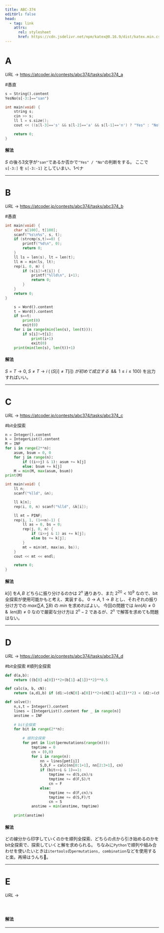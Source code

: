```yaml
---
title: ABC-374
editUrl: false
head:
  - tag: link
    attrs:
      rel: stylesheet
      href: https://cdn.jsdelivr.net/npm/katex@0.16.9/dist/katex.min.css
---
```


# A

$URL\:\to$ <https://atcoder.jp/contests/abc374/tasks/abc374_a>

\#愚直

```python
s = String().content
YesNo(s[-3:]=="san")
```

```cpp
int main(void) {
    string s;
    cin >> s;
    ll l = s.size();
    cout << ((s[l-3]=='s' && s[l-2]=='a' && s[l-1]=='n') ? "Yes" : "No") << endl;

    return 0;
}
```

#### 解法

$S$ の後ろ$3$文字が`"san"`であるか否かで`"Yes" / "No"`の判断をする。
ここで `s[-3:]` を `s[-3:-1]` としていまい、1ペナ

***

# B

$URL\:\to$ <https://atcoder.jp/contests/abc374/tasks/abc374_b>

\#愚直

```cpp
int main(void) {
    char s[100], t[100];
    scanf("%s\n%s", s, t);
    if (strcmp(s,t)==0) {
        printf("%d\n", 0);
        return 0;
    }
    ll ls = len(s), lt = len(t);
    ll m = min(ls, lt);
    rep(i, 0, m) {
        if (s[i]!=t[i]) {
            printf("%lld\n", i+1);
            return 0;
        }
    }
    return 0;
}
```

```python
    s = Word().content
    t = Word().content
    if s==t:
        print(0)
        exit(0)
    for i in range(min(len(s), len(t))):
        if s[i]!=t[i]:
            print(i+1)
            exit(0)
	print(min(len(s), len(t))+1)
```

#### 解法

$S=T \to 0,\;S\ne T\to i\;(\;(S[i]\ne T[i])\;が初めて成立する \;\; \&\& \;\; 1\le i \le 100)$ を出力すればいい。

***

# C

$URL\:\to$ <https://atcoder.jp/contests/abc374/tasks/abc374_c>

 <span class="sl-obs-tag">#bit</span>全探索

```python
n = Integer().content
k = IntegerList().content
M = INF
for i in range(2**n):
	asum, bsum = 0, 0
	for j in range(n):
		if ((i>>j) & 1): asum += k[j]
		else: bsum += k[j]
	M = min(M, max(asum, bsum))
print(M)
```

```cpp
int main(void) {
    ll n;
    scanf("%lld", &n);

    ll k[n];
    rep(i, 0, n) scanf("%lld", &k[i]);

    ll mt = PINF;
    rep(i, 1, (1<<n)-1) {
        ll as = 0, bs = 0;
        rep(j, 0, n) {
            if (i>>j & 1) as += k[j];
            else bs += k[j];
        }
        mt = min(mt, max(as, bs));
    }
    cout << mt << endl;

    return 0;
}
```

#### 解法

$k[i]$ を$A,B$ どちらに振り分けるのかは $2^{n}$ 通りあり、また $2^{20} \lt 10^9$ なので、bit全探索が使用可能かもと考え、実装する。
$0\to A,\;1\to B$ とし、それぞれの振り分け方での $max(\sum\limits{A},\;\sum\limits{B})$ の $min$ を求めればよい。
今回の問題では $len(A)\ne0 \;\;\&\;\; len(B)\ne0$ なので厳密な分け方は $2^{n}-2$ であるが、$2^{n}$ で解答を求めても問題はない。

***

# D

$URL\:\to$ <https://atcoder.jp/contests/abc374/tasks/abc374_d>

 <span class="sl-obs-tag">#bit</span>全探索 #順列全探索

```python
def d(a,b):
    return ((b[0]-a[0])**2+(b[1]-a[1])**2)**0.5

def calc(a, b, cN):
    return (a,d1,b) if (d1:=(cN[0]-a[0])**2+(cN[1]-a[1])**2) < (d2:=(cN[0]-b[0])**2+(cN[1]-b[1])**2) else (b,d2,a)

def solve():
    n,s,t = Integer().content
    lines = [IntegerList().content for _ in range(n)]
    anstime = INF
    
    # bit全探索
    for bit in range(2**n):
        
        # 順列全探索
        for pmt in list(permutations(range(n))):
            tmptime = 0
            cn = (0,0)
            for i in range(n):
                nn = lines[pmt[i]]
                S,D,F = calc(nn[0:1+1], nn[2:3+1], cn)
                if (bit>>i & 1)==1:
                    tmptime += d(S,cn)/s
                    tmptime += d(F,S)/t
                    cn = F
                else:
                    tmptime += d(F,cn)/s
                    tmptime += d(S,F)/t
                    cn = S
            anstime = min(anstime, tmptime)
            
    print(anstime)
```

#### 解法

どの線分から印字していくのかを順列全探索、どちらの点から引き始めるのかをbit全探索で、探索していくと解を求められる。
ちなみに`Python`で順列や組み合わせを使いたいときは`itertools`の`permutations, combination`などを使用すると楽。再帰はうんち💩。

***

# E

$URL\:\to$

#

```python
```

#### 解法

***
